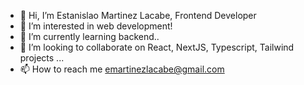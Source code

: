 - 👋 Hi, I’m Estanislao Martinez Lacabe, Frontend Developer
- 👀 I’m interested in web development!
- 🌱 I’m currently learning backend..
- 💞️ I’m looking to collaborate on React, NextJS, Typescript, Tailwind projects ...
- 📫 How to reach me emartinezlacabe@gmail.com

